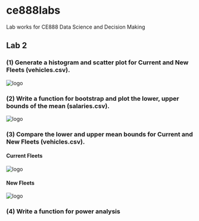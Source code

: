 # ce888labs
Lab works for CE888 Data Science and Decision Making

## Lab 2<br>
### (1) Generate a histogram and scatter plot for Current and New Fleets (vehicles.csv).
![logo](./charts/labs/lab2/vehicles_plot.png?raw=true) 

### (2) Write a function for bootstrap and plot the lower, upper bounds of the mean (salaries.csv).
![logo](./charts/labs/lab2/bootstrap_confidence.png?raw=true) 

### (3) Compare the lower and upper mean bounds for Current and New Fleets (vehicles.csv).<br>
#### Current Fleets<br>
![logo](./charts/labs/lab2/bootstrap2_Current_fleet.png?raw=true)

#### New Fleets<br>
![logo](./charts/labs/lab2/bootstrap2_New_Fleet.png?raw=true) 

### (4) Write a function for power analysis